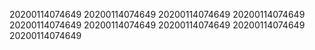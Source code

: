 20200114074649
20200114074649
20200114074649
20200114074649
20200114074649
20200114074649
20200114074649
20200114074649
20200114074649
